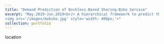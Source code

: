 ```yaml
---
title: "Demand Prediction of Dockless-Based Sharing-Bike Service"
excerpt: "May.2019-Jun.2019<br/> A hierarchical framework to predict the demand of dockless bicycles in multiple spatial units.<br/><br/>
<img src='/images/mobike.jpg' style='width: 400px;'>"
collection: portfolio
---
```


location
